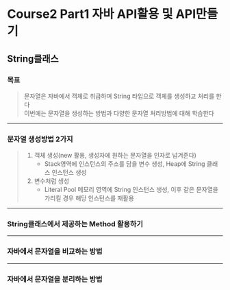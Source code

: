 # Course2 Part1 자바 API활용 및 API만들기   

## String클래스

### 목표
> 문자열은 자바에서 객체로 취급하며 String 타입으로 객체를 생성하고 처리를 한다   
> 이번에는 문자열을 생성하는 방법과 다양한 문자열 처리방법에 대해 학습한다
---

### 문자열 생성방법 2가지
> 1. 객체 생성(new 활용, 생성자에 원하는 문자열을 인자로 넘겨준다)
>    -  Stack영역에 인스턴스의 주소를 담을 변수 생성, Heap에 String 클래스 인스턴스 생성
> 2. 변수처럼 생성
>    - Literal Pool 메모리 영역에 String 인스턴스 생성, 이후 같은 문자열을 가리킬 경우 해당 인스턴스를 재활용

---

### String클래스에서 제공하는 Method 활용하기


---

### 자바에서 문자열을 비교하는 방법


---

### 자바에서 문자열을 분리하는 방법


